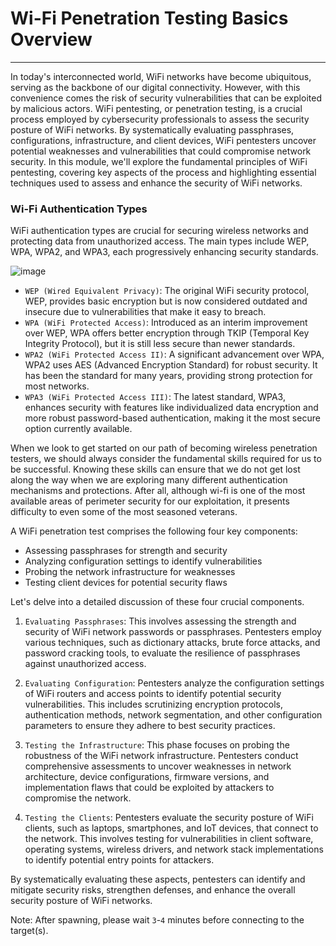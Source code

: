 
<h1>Wi-Fi Penetration Testing Basics Overview</h1>
<hr/>
<p>In today's interconnected world, WiFi networks have become ubiquitous, serving as the backbone of our digital connectivity. However, with this convenience comes the risk of security vulnerabilities that can be exploited by malicious actors. WiFi pentesting, or penetration testing, is a crucial process employed by cybersecurity professionals to assess the security posture of WiFi networks. By systematically evaluating passphrases, configurations, infrastructure, and client devices, WiFi pentesters uncover potential weaknesses and vulnerabilities that could compromise network security. In this module, we'll explore the fundamental principles of WiFi pentesting, covering key aspects of the process and highlighting essential techniques used to assess and enhance the security of WiFi networks.</p>
<h3>Wi-Fi Authentication Types</h3>
<p>WiFi authentication types are crucial for securing wireless networks and protecting data from unauthorized access. The main types include WEP, WPA, WPA2, and WPA3, each progressively enhancing security standards.</p>
<p><img alt="image" src="https://academy.hackthebox.com/storage/modules/222/Wifi_auth_types.png"/></p>
<ul>
<li>
<code>WEP (Wired Equivalent Privacy)</code>: The original WiFi security protocol, WEP, provides basic encryption but is now considered outdated and insecure due to vulnerabilities that make it easy to breach.</li>
<li>
<code>WPA (WiFi Protected Access)</code>: Introduced as an interim improvement over WEP, WPA offers better encryption through TKIP (Temporal Key Integrity Protocol), but it is still less secure than newer standards.</li>
<li>
<code>WPA2 (WiFi Protected Access II)</code>: A significant advancement over WPA, WPA2 uses AES (Advanced Encryption Standard) for robust security. It has been the standard for many years, providing strong protection for most networks.</li>
<li>
<code>WPA3 (WiFi Protected Access III)</code>: The latest standard, WPA3, enhances security with features like individualized data encryption and more robust password-based authentication, making it the most secure option currently available.</li>
</ul>
<p>When we look to get started on our path of becoming wireless penetration testers, we should always consider the fundamental skills required for us to be successful. Knowing these skills can ensure that we do not get lost along the way when we are exploring many different authentication mechanisms and protections. After all, although wi-fi is one of the most available areas of perimeter security for our exploitation, it presents difficulty to even some of the most seasoned veterans.</p>
<p>A WiFi penetration test comprises the following four key components:</p>
<ul>
<li>Assessing passphrases for strength and security</li>
<li>Analyzing configuration settings to identify vulnerabilities</li>
<li>Probing the network infrastructure for weaknesses</li>
<li>Testing client devices for potential security flaws</li>
</ul>
<p>Let's delve into a detailed discussion of these four crucial components.</p>
<ol>
<li>
<p><code>Evaluating Passphrases</code>: This involves assessing the strength and security of WiFi network passwords or passphrases. Pentesters employ various techniques, such as dictionary attacks, brute force attacks, and password cracking tools, to evaluate the resilience of passphrases against unauthorized access.</p>
</li>
<li>
<p><code>Evaluating Configuration</code>: Pentesters analyze the configuration settings of WiFi routers and access points to identify potential security vulnerabilities. This includes scrutinizing encryption protocols, authentication methods, network segmentation, and other configuration parameters to ensure they adhere to best security practices.</p>
</li>
<li>
<p><code>Testing the Infrastructure</code>: This phase focuses on probing the robustness of the WiFi network infrastructure. Pentesters conduct comprehensive assessments to uncover weaknesses in network architecture, device configurations, firmware versions, and implementation flaws that could be exploited by attackers to compromise the network.</p>
</li>
<li>
<p><code>Testing the Clients</code>: Pentesters evaluate the security posture of WiFi clients, such as laptops, smartphones, and IoT devices, that connect to the network. This involves testing for vulnerabilities in client software, operating systems, wireless drivers, and network stack implementations to identify potential entry points for attackers.</p>
</li>
</ol>
<p>By systematically evaluating these aspects, pentesters can identify and mitigate security risks, strengthen defenses, and enhance the overall security posture of WiFi networks.</p>
<div class="card bg-light">
<div class="card-body">
<p class="mb-0">Note: After spawning, please wait <code>3</code>-<code>4</code> minutes before connecting to the target(s).</p>
</div>
</div>
